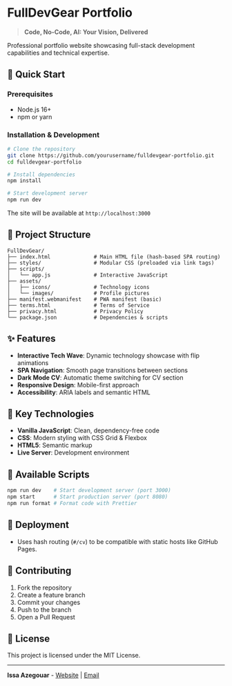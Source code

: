 # FullDevGear Portfolio

> **Code, No-Code, AI: Your Vision, Delivered**

Professional portfolio website showcasing full-stack development capabilities and technical expertise.

## 🚀 Quick Start

### Prerequisites
- Node.js 16+
- npm or yarn

### Installation & Development

```bash
# Clone the repository
git clone https://github.com/yourusername/fulldevgear-portfolio.git
cd fulldevgear-portfolio

# Install dependencies
npm install

# Start development server
npm run dev
```

The site will be available at `http://localhost:3000`

## 📁 Project Structure

```
FullDevGear/
├── index.html              # Main HTML file (hash-based SPA routing)
├── styles/                 # Modular CSS (preloaded via link tags)
├── scripts/
│   └── app.js              # Interactive JavaScript
├── assets/
│   ├── icons/              # Technology icons
│   └── images/             # Profile pictures
├── manifest.webmanifest    # PWA manifest (basic)
├── terms.html              # Terms of Service
├── privacy.html            # Privacy Policy
└── package.json            # Dependencies & scripts
```

## ✨ Features

- **Interactive Tech Wave**: Dynamic technology showcase with flip animations
- **SPA Navigation**: Smooth page transitions between sections
- **Dark Mode CV**: Automatic theme switching for CV section
- **Responsive Design**: Mobile-first approach
- **Accessibility**: ARIA labels and semantic HTML

## 🎯 Key Technologies

- **Vanilla JavaScript**: Clean, dependency-free code
- **CSS**: Modern styling with CSS Grid & Flexbox
- **HTML5**: Semantic markup
- **Live Server**: Development environment

## 📝 Available Scripts

```bash
npm run dev    # Start development server (port 3000)
npm start      # Start production server (port 8080)
npm run format # Format code with Prettier
```

## 🔗 Deployment

- Uses hash routing (`#/cv`) to be compatible with static hosts like GitHub Pages.

## 🤝 Contributing

1. Fork the repository
2. Create a feature branch
3. Commit your changes
4. Push to the branch
5. Open a Pull Request

## 📄 License

This project is licensed under the MIT License.

---

**Issa Azegouar** - [Website](https://fulldevgear.com) | [Email](mailto:contact@fulldevgear.com) 